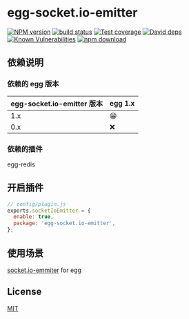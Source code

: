 # egg-socket.io-emitter

[![NPM version][npm-image]][npm-url]
[![build status][travis-image]][travis-url]
[![Test coverage][codecov-image]][codecov-url]
[![David deps][david-image]][david-url]
[![Known Vulnerabilities][snyk-image]][snyk-url]
[![npm download][download-image]][download-url]

[npm-image]: https://img.shields.io/npm/v/egg-socket.io-emitter.svg?style=flat-square
[npm-url]: https://npmjs.org/package/egg-socket.io-emitter
[travis-image]: https://img.shields.io/travis/eggjs/egg-socket.io-emitter.svg?style=flat-square
[travis-url]: https://travis-ci.org/eggjs/egg-socket.io-emitter
[codecov-image]: https://img.shields.io/codecov/c/github/eggjs/egg-socket.io-emitter.svg?style=flat-square
[codecov-url]: https://codecov.io/github/eggjs/egg-socket.io-emitter?branch=master
[david-image]: https://img.shields.io/david/eggjs/egg-socket.io-emitter.svg?style=flat-square
[david-url]: https://david-dm.org/eggjs/egg-socket.io-emitter
[snyk-image]: https://snyk.io/test/npm/egg-socket.io-emitter/badge.svg?style=flat-square
[snyk-url]: https://snyk.io/test/npm/egg-socket.io-emitter
[download-image]: https://img.shields.io/npm/dm/egg-socket.io-emitter.svg?style=flat-square
[download-url]: https://npmjs.org/package/egg-socket.io-emitter

<!--
Description here.
-->

## 依赖说明

### 依赖的 egg 版本

| egg-socket.io-emitter 版本 | egg 1.x |
| -------------------------- | ------- |
| 1.x                        | 😁      |
| 0.x                        | ❌      |

### 依赖的插件

egg-redis

## 开启插件

```js
// config/plugin.js
exports.socketIoEmitter = {
  enable: true,
  package: 'egg-socket.io-emitter',
};
```

## 使用场景

[socket.io-emmiter](https://github.com/socketio/socket.io-emitter) for egg

## License

[MIT](LICENSE)
